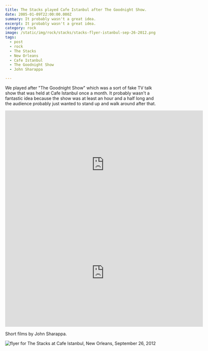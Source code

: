 ```yaml
---
title: The Stacks played Cafe Istanbul after The Goodnight Show.
date: 2005-01-09T22:00:00.000Z
summary: It probably wasn't a great idea.
excerpt: It probably wasn't a great idea.
category: rock
image: /static/img/rock/stacks/stacks-flyer-istanbul-sep-26-2012.png
tags:
  - post
  - rock
  - The Stacks
  - New Orleans
  - Cafe Istanbul
  - The Goodnight Show
  - John Sharappa

---
```


We played after "The Goodnight Show" which was a sort of fake TV talk show that was held at Cafe Istanbul once a month.
It probably wasn't a fantastic idea because the show was at least an hour and a half long and the audience probably just wanted to stand up and walk around after that.

<iframe width="640" height="350" src="https://www.youtube.com/embed/ySqDXe1bSvE" title="YouTube video player" frameborder="0" allow="accelerometer; autoplay; clipboard-write; encrypted-media; gyroscope; picture-in-picture" allowfullscreen></iframe>

<iframe width="640" height="350" src="https://www.youtube.com/embed/xTqg89MZSrw" title="YouTube video player" frameborder="0" allow="accelerometer; autoplay; clipboard-write; encrypted-media; gyroscope; picture-in-picture" allowfullscreen></iframe>

Short films by John Sharappa.

![flyer for The Stacks at Cafe Istanbul, New Orleans, September 26, 2012](/static/img/rock/stacks/stacks-flyer-istanbul-sep-26-2012.png)

